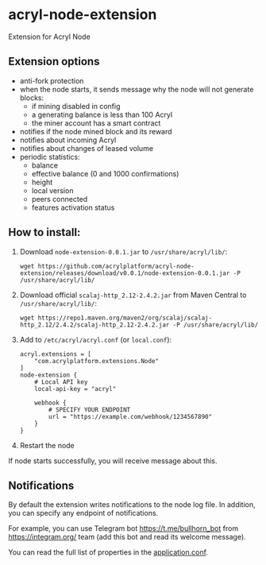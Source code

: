 # acryl-node-extension
Extension for Acryl Node 

## Extension options
- anti-fork protection
- when the node starts, it sends message why the node will not generate blocks:
  - if mining disabled in config
  - a generating balance is less than 100 Acryl
  - the miner account has a smart contract
- notifies if the node mined block and its reward
- notifies about incoming Acryl
- notifies about changes of leased volume
- periodic statistics:
  - balance
  - effective balance (0 and 1000 confirmations)
  - height
  - local version
  - peers connected
  - features activation status

## How to install:
1. Download `node-extension-0.0.1.jar` to `/usr/share/acryl/lib/`:
    ```
    wget https://github.com/acrylplatform/acryl-node-extension/releases/download/v0.0.1/node-extension-0.0.1.jar -P /usr/share/acryl/lib/
    ```
2. Download official `scalaj-http_2.12-2.4.2.jar` from Maven Central to `/usr/share/acryl/lib/`:
    ```
    wget https://repo1.maven.org/maven2/org/scalaj/scalaj-http_2.12/2.4.2/scalaj-http_2.12-2.4.2.jar -P /usr/share/acryl/lib/
    ```
3. Add to `/etc/acryl/acryl.conf` (or `local.conf`):
    ```
    acryl.extensions = [
        "com.acrylplatform.extensions.Node"
    ]
    node-extension {
        # Local API key
        local-api-key = "acryl"
   
        webhook {
            # SPECIFY YOUR ENDPOINT
            url = "https://example.com/webhook/1234567890"
        }
    }
    ```
4. Restart the node

If node starts successfully, you will receive message about this.

## Notifications
By default the extension writes notifications to the node log file. In addition, you can specify any endpoint of notifications.

For example, you can use Telegram bot https://t.me/bullhorn_bot from https://integram.org/ team (add this bot and read its welcome message).

You can read the full list of properties in the [application.conf](src/main/resources/application.conf).
